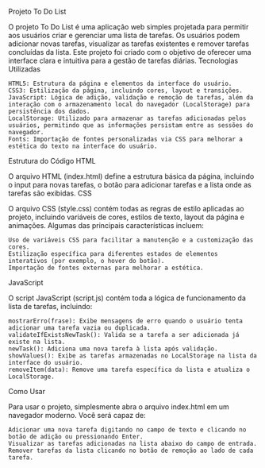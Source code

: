 Projeto To Do List

O projeto To Do List é uma aplicação web simples projetada para permitir aos usuários criar e gerenciar uma lista de tarefas. Os usuários podem adicionar novas tarefas, visualizar as tarefas existentes e remover tarefas concluídas da lista. Este projeto foi criado com o objetivo de oferecer uma interface clara e intuitiva para a gestão de tarefas diárias.
Tecnologias Utilizadas

    HTML5: Estrutura da página e elementos da interface do usuário.
    CSS3: Estilização da página, incluindo cores, layout e transições.
    JavaScript: Lógica de adição, validação e remoção de tarefas, além da interação com o armazenamento local do navegador (LocalStorage) para persistência dos dados.
    LocalStorage: Utilizado para armazenar as tarefas adicionadas pelos usuários, permitindo que as informações persistam entre as sessões do navegador.
    Fonts: Importação de fontes personalizadas via CSS para melhorar a estética do texto na interface do usuário.

Estrutura do Código
HTML

O arquivo HTML (index.html) define a estrutura básica da página, incluindo o input para novas tarefas, o botão para adicionar tarefas e a lista onde as tarefas são exibidas.
CSS

O arquivo CSS (style.css) contém todas as regras de estilo aplicadas ao projeto, incluindo variáveis de cores, estilos de texto, layout da página e animações. Algumas das principais características incluem:

    Uso de variáveis CSS para facilitar a manutenção e a customização das cores.
    Estilização específica para diferentes estados de elementos interativos (por exemplo, o hover do botão).
    Importação de fontes externas para melhorar a estética.

JavaScript

O script JavaScript (script.js) contém toda a lógica de funcionamento da lista de tarefas, incluindo:

    mostrarErro(frase): Exibe mensagens de erro quando o usuário tenta adicionar uma tarefa vazia ou duplicada.
    validateIfExistsNewTask(): Valida se a tarefa a ser adicionada já existe na lista.
    newTask(): Adiciona uma nova tarefa à lista após validação.
    showValues(): Exibe as tarefas armazenadas no LocalStorage na lista da interface do usuário.
    removeItem(data): Remove uma tarefa específica da lista e atualiza o LocalStorage.

Como Usar

Para usar o projeto, simplesmente abra o arquivo index.html em um navegador moderno. Você será capaz de:

    Adicionar uma nova tarefa digitando no campo de texto e clicando no botão de adição ou pressionando Enter.
    Visualizar as tarefas adicionadas na lista abaixo do campo de entrada.
    Remover tarefas da lista clicando no botão de remoção ao lado de cada tarefa.